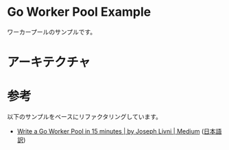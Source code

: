 # Go Worker Pool Example
ワーカープールのサンプルです。

# アーキテクチャ

# 参考
以下のサンプルをベースにリファクタリングしています。
- [Write a Go Worker Pool in 15 minutes | by Joseph Livni | Medium](https://medium.com/@j.d.livni/write-a-go-worker-pool-in-15-minutes-c9b42f640923)
([日本語訳](https://qiita.com/tutuz/items/798361dc78412da2bba6))